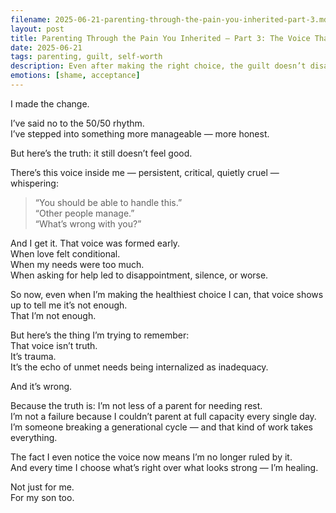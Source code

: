 ```yaml
---
filename: 2025-06-21-parenting-through-the-pain-you-inherited-part-3.md
layout: post
title: Parenting Through the Pain You Inherited – Part 3: The Voice That Says I Should Be Able to Handle This
date: 2025-06-21
tags: parenting, guilt, self-worth
description: Even after making the right choice, the guilt doesn’t disappear. Part 3 explores the inner voice that tells me I should be able to do more — and why I’m learning to ignore it.
emotions: [shame, acceptance]
---
```


I made the change.

I’ve said no to the 50/50 rhythm.  
I’ve stepped into something more manageable — more honest.

But here’s the truth: it still doesn’t feel good.

There’s this voice inside me — persistent, critical, quietly cruel — whispering:

> “You should be able to handle this.”  
> “Other people manage.”  
> “What’s wrong with you?”

And I get it. That voice was formed early.  
When love felt conditional.  
When my needs were too much.  
When asking for help led to disappointment, silence, or worse.

So now, even when I’m making the healthiest choice I can, that voice shows up to tell me it’s not enough.  
That I’m not enough.

But here’s the thing I’m trying to remember:  
That voice isn’t truth.  
It’s trauma.  
It’s the echo of unmet needs being internalized as inadequacy.

And it’s wrong.

Because the truth is: I’m not less of a parent for needing rest.  
I’m not a failure because I couldn’t parent at full capacity every single day.  
I’m someone breaking a generational cycle — and that kind of work takes everything.

The fact I even notice the voice now means I’m no longer ruled by it.  
And every time I choose what’s right over what looks strong — I’m healing.

Not just for me.  
For my son too.
